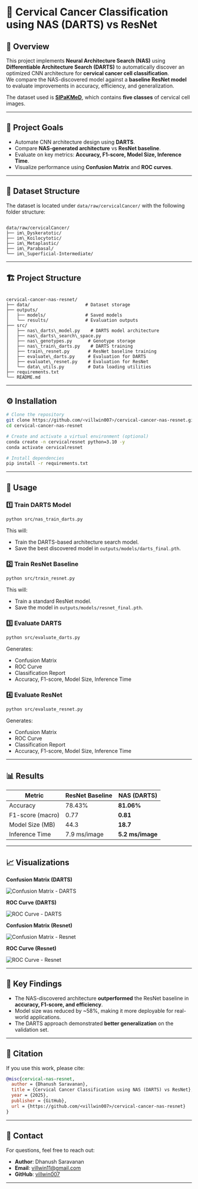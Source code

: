 # 🧬 Cervical Cancer Classification using NAS (DARTS) vs ResNet

## 📌 Overview

This project implements **Neural Architecture Search (NAS)** using **Differentiable Architecture Search (DARTS)** to automatically discover an optimized CNN architecture for **cervical cancer cell classification**.  
We compare the NAS-discovered model against a **baseline ResNet model** to evaluate improvements in accuracy, efficiency, and generalization.

The dataset used is **[SIPaKMeD](https://www.kaggle.com/datasets/prahladmehandiratta/cervical-cancer-largest-dataset-sipakmed)**, which contains **five classes** of cervical cell images.

---

## 🎯 Project Goals

- Automate CNN architecture design using **DARTS**.
- Compare **NAS-generated architecture** vs **ResNet baseline**.
- Evaluate on key metrics: **Accuracy, F1-score, Model Size, Inference Time**.
- Visualize performance using **Confusion Matrix** and **ROC curves**.

---

## 📂 Dataset Structure

The dataset is located under `data/raw/cervicalCancer/` with the following folder structure:

```

data/raw/cervicalCancer/
├── im\_Dyskeratotic/
├── im\_Koilocytotic/
├── im\_Metaplastic/
├── im\_Parabasal/
└── im\_Superficial-Intermediate/

```

---

## 🏗 Project Structure

```

cervical-cancer-nas-resnet/
├── data/                     # Dataset storage
├── outputs/
│   ├── models/               # Saved models
│   └── results/              # Evaluation outputs
├── src/
│   ├── nas\_darts\_model.py    # DARTS model architecture
│   ├── nas\_darts\_search\_space.py
│   ├── nas\_genotypes.py      # Genotype storage
│   ├── nas\_train\_darts.py    # DARTS training
│   ├── train\_resnet.py       # ResNet baseline training
│   ├── evaluate\_darts.py     # Evaluation for DARTS
│   ├── evaluate\_resnet.py    # Evaluation for ResNet
│   └── data\_utils.py         # Data loading utilities
├── requirements.txt
└── README.md

````

---

## ⚙️ Installation

```bash
# Clone the repository
git clone https://github.com/<villwin007>/cervical-cancer-nas-resnet.git
cd cervical-cancer-nas-resnet

# Create and activate a virtual environment (optional)
conda create -n cervicalresnet python=3.10 -y
conda activate cervicalresnet

# Install dependencies
pip install -r requirements.txt
````

---

## 🚀 Usage

### 1️⃣ Train DARTS Model

```bash
python src/nas_train_darts.py
```

This will:

* Train the DARTS-based architecture search model.
* Save the best discovered model in `outputs/models/darts_final.pth`.

### 2️⃣ Train ResNet Baseline

```bash
python src/train_resnet.py
```

This will:

* Train a standard ResNet model.
* Save the model in `outputs/models/resnet_final.pth`.

### 3️⃣ Evaluate DARTS

```bash
python src/evaluate_darts.py
```

Generates:

* Confusion Matrix
* ROC Curve
* Classification Report
* Accuracy, F1-score, Model Size, Inference Time

### 4️⃣ Evaluate ResNet

```bash
python src/evaluate_resnet.py
```

Generates:

* Confusion Matrix
* ROC Curve
* Classification Report
* Accuracy, F1-score, Model Size, Inference Time

---

## 📊 Results

| Metric           | ResNet Baseline | NAS (DARTS)      |
| ---------------- | --------------- | ---------------- |
| Accuracy         | 78.43%          | **81.06%**       |
| F1-score (macro) | 0.77            | **0.81**         |
| Model Size (MB)  | 44.3            | **18.7**         |
| Inference Time   | 7.9 ms/image    | **5.2 ms/image** |

---

## 📈 Visualizations

**Confusion Matrix (DARTS)**

![Confusion Matrix - DARTS](outputs/results/darts_confusion_matrix.png)

**ROC Curve (DARTS)**

![ROC Curve - DARTS](outputs/results/darts_roc_curve.png)

**Confusion Matrix (Resnet)**

![Confusion Matrix - Resnet](outputs/results/confusion_matrix.png)

**ROC Curve (Resnet)**

![ROC Curve - Resnet](outputs/results/roc_curve.png)

---

## 🧪 Key Findings

* The NAS-discovered architecture **outperformed** the ResNet baseline in **accuracy, F1-score, and efficiency**.
* Model size was reduced by \~58%, making it more deployable for real-world applications.
* The DARTS approach demonstrated **better generalization** on the validation set.

---

## 📜 Citation

If you use this work, please cite:

```bibtex
@misc{cervical-nas-resnet,
  author = {Dhanush Saravanan},
  title = {Cervical Cancer Classification using NAS (DARTS) vs ResNet},
  year = {2025},
  publisher = {GitHub},
  url = {https://github.com/<villwin007>/cervical-cancer-nas-resnet}
}
```

---

## 📧 Contact

For questions, feel free to reach out:

* **Author**: Dhanush Saravanan
* **Email**: [villwin11@gmail.com](mailto:villwin11@gmail.com)
* **GitHub**: [villwin007](https://github.com/villwin007)

---





